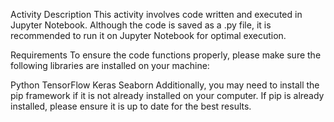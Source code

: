 Activity Description
This activity involves code written and executed in Jupyter Notebook. Although the code is saved as a .py file, it is recommended to run it on Jupyter Notebook for optimal execution.

Requirements
To ensure the code functions properly, please make sure the following libraries are installed on your machine:

Python
TensorFlow
Keras
Seaborn
Additionally, you may need to install the pip framework if it is not already installed on your computer. If pip is already installed, please ensure it is up to date for the best results.
